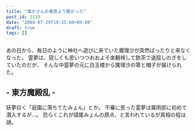 ```yaml
---
title: "誰かさんの書斎より酷かった"
post_id: 3133
date: "2004-07-29T19:35:00+09:00"
draft: true
tags: []
---
```



あの日から、毎日のように神社へ遊びに来ていた魔理沙が突然ばったりと来なくなった。 霊夢は、寂しくも思いつつおおよそ楽観視して飲茶で退屈しのぎをしていたのだが、 そんな中霊夢の元に白玉楼から魔理沙の箒と帽子が届けられた。
## \- 東方魔殿乱 -
妖夢曰く「庭園に落ちてたみょん」とか。 不審に思った霊夢は霧雨邸に初めて潜入するが…。 恐らくこれが語尾みょんの原点、と言われているが真相の程は謎。
